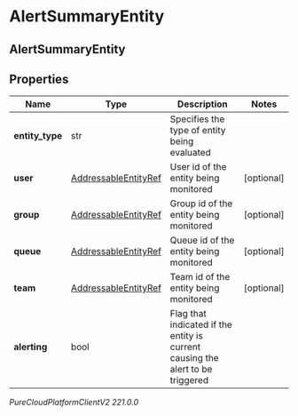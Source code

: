 # AlertSummaryEntity

## AlertSummaryEntity

## Properties

|Name | Type | Description | Notes|
|------------ | ------------- | ------------- | -------------|
| **entity_type** | str | Specifies the type of entity being evaluated | |
| **user** | [AddressableEntityRef](AddressableEntityRef) | User id of the entity being monitored | [optional] |
| **group** | [AddressableEntityRef](AddressableEntityRef) | Group id of the entity being monitored | [optional] |
| **queue** | [AddressableEntityRef](AddressableEntityRef) | Queue id of the entity being monitored | [optional] |
| **team** | [AddressableEntityRef](AddressableEntityRef) | Team id of the entity being monitored | [optional] |
| **alerting** | bool | Flag that indicated if the entity is current causing the alert to be triggered | |



_PureCloudPlatformClientV2 221.0.0_
